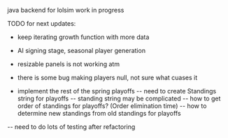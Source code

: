 java backend for lolsim work in progress

TODO for next updates:
- keep iterating growth function with more data 
- AI signing stage, seasonal player generation 
- resizable panels is not working atm 
- there is some bug making players null, not sure what cuases it 

- implement the rest of the spring playoffs
    -- need to create Standings string for playoffs
      -- standing string may be complicated
         -- how to get order of standings for playoffs? (Order elimination time)
      -- how to determine new standings from old standings for playoffs

-- need to do lots of testing after refactoring